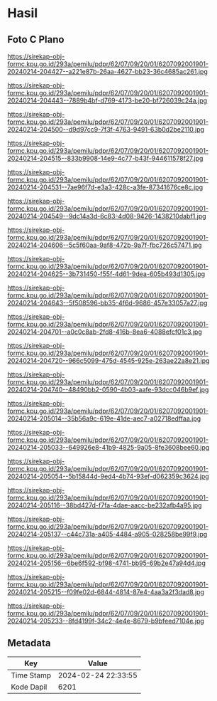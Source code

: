 # Hasil

## Foto C Plano

https://sirekap-obj-formc.kpu.go.id/293a/pemilu/pdpr/62/07/09/20/01/6207092001901-20240214-204427--a221e87b-26aa-4627-bb23-36c4685ac261.jpg

https://sirekap-obj-formc.kpu.go.id/293a/pemilu/pdpr/62/07/09/20/01/6207092001901-20240214-204443--7889b4bf-d769-4173-be20-bf726039c24a.jpg

https://sirekap-obj-formc.kpu.go.id/293a/pemilu/pdpr/62/07/09/20/01/6207092001901-20240214-204500--d9d97cc9-7f3f-4763-9491-63b0d2be2110.jpg

https://sirekap-obj-formc.kpu.go.id/293a/pemilu/pdpr/62/07/09/20/01/6207092001901-20240214-204515--833b9908-14e9-4c77-b43f-944611578f27.jpg

https://sirekap-obj-formc.kpu.go.id/293a/pemilu/pdpr/62/07/09/20/01/6207092001901-20240214-204531--7ae96f7d-e3a3-428c-a3fe-87341676ce8c.jpg

https://sirekap-obj-formc.kpu.go.id/293a/pemilu/pdpr/62/07/09/20/01/6207092001901-20240214-204549--9dc14a3d-6c83-4d08-9426-1438210dabf1.jpg

https://sirekap-obj-formc.kpu.go.id/293a/pemilu/pdpr/62/07/09/20/01/6207092001901-20240214-204606--5c5f60aa-9af8-472b-9a7f-fbc726c57471.jpg

https://sirekap-obj-formc.kpu.go.id/293a/pemilu/pdpr/62/07/09/20/01/6207092001901-20240214-204625--3b731450-f55f-4d61-9dea-605b493d1305.jpg

https://sirekap-obj-formc.kpu.go.id/293a/pemilu/pdpr/62/07/09/20/01/6207092001901-20240214-204643--5f508596-bb35-4f6d-9686-457e33057a27.jpg

https://sirekap-obj-formc.kpu.go.id/293a/pemilu/pdpr/62/07/09/20/01/6207092001901-20240214-204701--a0c0c8ab-2fd8-416b-8ea6-4088efcf01c3.jpg

https://sirekap-obj-formc.kpu.go.id/293a/pemilu/pdpr/62/07/09/20/01/6207092001901-20240214-204720--966c5099-475d-4545-925e-263ae22a8e21.jpg

https://sirekap-obj-formc.kpu.go.id/293a/pemilu/pdpr/62/07/09/20/01/6207092001901-20240214-204740--48490bb2-0590-4b03-aafe-93dcc046b9ef.jpg

https://sirekap-obj-formc.kpu.go.id/293a/pemilu/pdpr/62/07/09/20/01/6207092001901-20240214-205014--35b56a9c-619e-41de-aec7-a02718edffaa.jpg

https://sirekap-obj-formc.kpu.go.id/293a/pemilu/pdpr/62/07/09/20/01/6207092001901-20240214-205033--649926e8-41b9-4825-9a05-8fe3608bee60.jpg

https://sirekap-obj-formc.kpu.go.id/293a/pemilu/pdpr/62/07/09/20/01/6207092001901-20240214-205054--5b15844d-9ed4-4b74-93ef-d062359c3624.jpg

https://sirekap-obj-formc.kpu.go.id/293a/pemilu/pdpr/62/07/09/20/01/6207092001901-20240214-205116--38bd427d-f7fa-4dae-aacc-be232afb4a95.jpg

https://sirekap-obj-formc.kpu.go.id/293a/pemilu/pdpr/62/07/09/20/01/6207092001901-20240214-205137--c44c731a-a405-4484-a905-028258be99f9.jpg

https://sirekap-obj-formc.kpu.go.id/293a/pemilu/pdpr/62/07/09/20/01/6207092001901-20240214-205156--6be6f592-bf98-4741-bb95-69b2e47a94d4.jpg

https://sirekap-obj-formc.kpu.go.id/293a/pemilu/pdpr/62/07/09/20/01/6207092001901-20240214-205215--f09fe02d-6844-4814-87e4-4aa3a2f3dad8.jpg

https://sirekap-obj-formc.kpu.go.id/293a/pemilu/pdpr/62/07/09/20/01/6207092001901-20240214-205233--8fd4199f-34c2-4e4e-8679-b9bfeed7104e.jpg


## Metadata

| Key        | Value               |
| ---------- | ------------------- |
| Time Stamp | 2024-02-24 22:33:55 |
| Kode Dapil | 6201                |



